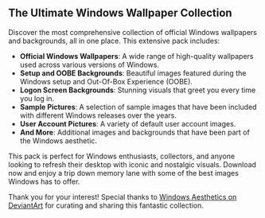 ## The Ultimate Windows Wallpaper Collection

Discover the most comprehensive collection of official Windows wallpapers and backgrounds, all in one place. This extensive pack includes:

- **Official Windows Wallpapers**: A wide range of high-quality wallpapers used across various versions of Windows.
- **Setup and OOBE Backgrounds**: Beautiful images featured during the Windows setup and Out-Of-Box Experience (OOBE).
- **Logon Screen Backgrounds**: Stunning visuals that greet you every time you log in.
- **Sample Pictures**: A selection of sample images that have been included with different Windows releases over the years.
- **User Account Pictures**: A variety of default user account images.
- **And More**: Additional images and backgrounds that have been part of the Windows aesthetic.

This pack is perfect for Windows enthusiasts, collectors, and anyone looking to refresh their desktop with iconic and nostalgic visuals. Download now and enjoy a trip down memory lane with some of the best images Windows has to offer.

Thank you for your interest! Special thanks to [Windows Aesthetics on DeviantArt](https://www.deviantart.com/windowsaesthetics/art/Ultimate-Windows-Wallpaper-Pack-942163195) for curating and sharing this fantastic collection.
